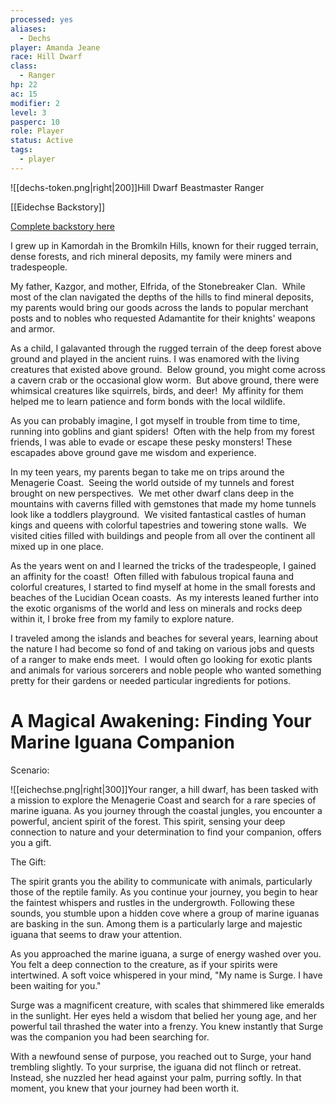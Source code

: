 ```yaml
---
processed: yes
aliases:
  - Dechs
player: Amanda Jeane
race: Hill Dwarf
class:
  - Ranger
hp: 22
ac: 15
modifier: 2
level: 3
pasperc: 10
role: Player
status: Active
tags:
  - player
---
```

![[dechs-token.png|right|200]]Hill Dwarf Beastmaster Ranger

[[Eidechse Backstory]]

[Complete backstory here](https://docs.google.com/document/d/1mEzdpvxn8StQ0V4GUxuFK0QZqfSdH6zubfJIKty2WEs/edit?tab=t.0)

I grew up in Kamordah in the Bromkiln Hills, known for their rugged terrain, dense forests, and rich mineral deposits, my family were miners and tradespeople.

My father, Kazgor, and mother, Elfrida, of the Stonebreaker Clan.  While most of the clan navigated the depths of the hills to find mineral deposits, my parents would bring our goods across the lands to popular merchant posts and to nobles who requested Adamantite for their knights' weapons and armor.

As a child, I galavanted through the rugged terrain of the deep forest above ground and played in the ancient ruins. I was enamored with the living creatures that existed above ground.  Below ground, you might come across a cavern crab or the occasional glow worm.  But above ground, there were whimsical creatures like squirrels, birds, and deer!  My affinity for them helped me to learn patience and form bonds with the local wildlife.

As you can probably imagine, I got myself in trouble from time to time, running into goblins and giant spiders!  Often with the help from my forest friends, I was able to evade or escape these pesky monsters! These escapades above ground gave me wisdom and experience.

In my teen years, my parents began to take me on trips around the Menagerie Coast.  Seeing the world outside of my tunnels and forest brought on new perspectives.  We met other dwarf clans deep in the mountains with caverns filled with gemstones that made my home tunnels look like a toddlers playground.  We visited fantastical castles of human kings and queens with colorful tapestries and towering stone walls.  We visited cities filled with buildings and people from all over the continent all mixed up in one place.

As the years went on and I learned the tricks of the tradespeople, I gained an affinity for the coast!  Often filled with fabulous tropical fauna and colorful creatures, I started to find myself at home in the small forests and beaches of the Lucidian Ocean coasts.  As my interests leaned further into the exotic organisms of the world and less on minerals and rocks deep within it, I broke free from my family to explore nature.

I traveled among the islands and beaches for several years, learning about the nature I had become so fond of and taking on various jobs and quests of a ranger to make ends meet.  I would often go looking for exotic plants and animals for various sorcerers and noble people who wanted something pretty for their gardens or needed particular ingredients for potions.

# A Magical Awakening: Finding Your Marine Iguana Companion

Scenario:

![[eichechse.png|right|300]]Your ranger, a hill dwarf, has been tasked with a mission to explore the Menagerie Coast and search for a rare species of marine iguana. As you journey through the coastal jungles, you encounter a powerful, ancient spirit of the forest. This spirit, sensing your deep connection to nature and your determination to find your companion, offers you a gift.

The Gift:

The spirit grants you the ability to communicate with animals, particularly those of the reptile family. As you continue your journey, you begin to hear the faintest whispers and rustles in the undergrowth. Following these sounds, you stumble upon a hidden cove where a group of marine iguanas are basking in the sun. Among them is a particularly large and majestic iguana that seems to draw your attention.

As you approached the marine iguana, a surge of energy washed over you. You felt a deep connection to the creature, as if your spirits were intertwined. A soft voice whispered in your mind, "My name is Surge. I have been waiting for you."

Surge was a magnificent creature, with scales that shimmered like emeralds in the sunlight. Her eyes held a wisdom that belied her young age, and her powerful tail thrashed the water into a frenzy. You knew instantly that Surge was the companion you had been searching for.

With a newfound sense of purpose, you reached out to Surge, your hand trembling slightly. To your surprise, the iguana did not flinch or retreat. Instead, she nuzzled her head against your palm, purring softly. In that moment, you knew that your journey had been worth it.

